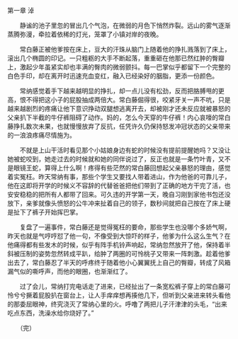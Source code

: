 第一章 淖

　　静谧的池子里忽的冒出几个气泡，在微弱的月色下悄然炸裂。远山的雾气逐渐蒸腾弥漫，牵拉着依稀的灯光，笼罩了小镇对岸的夜晚。

　　常白藤正被他爹按在床上，豆大的汗珠从脑门上随着他的挣扎溅落到了床上，滚出几个椭圆的印记。一只粗粝的大手不断起落，重重砸在他那已然红肿的臀瓣上，激起少年虽紧实却也丰满的臀肉的微弱颤抖。每一巴掌似乎都留下一个完整的白色手印，却在离开时迅速充血变红，融入已经染好的胭脂，更添一份颜色。

　　常纳感觉着手下越来越明显的挣扎，却一点儿没有松劲，反而把胳膊甩的更高，恨不得把这小子的屁股抽成两倍大。常白藤倔得很，咬紧牙关一声不吭，只是越来越剧烈的疼痛让他下意识挣动双腿想逃离开去，却被刚才还未反应就被暴怒的父亲扒下半截的牛仔裤阻碍了动作。妈的，怎么今天穿的牛仔裤！内心哀嚎的常白藤挣扎数次未果，也就慢慢放弃了反抗，任凭许久仍保持怒发冲冠状态的父亲带来的一浪浪疼痛尽情施为。

　　不就是上山干活时看见那个小姑娘身边有蛇的时候没有提前提醒她吗？又没让她被蛇咬到，她走过去的时候就和她的同伴说过了，反正也就是一条竹叶青，又不是眼镜王蛇，算得上什么啊！疼得有些茫然的常白藤回想起父亲暴怒的理由，感觉着实冤枉。昨天常纳有事，那些个学生又要找人带着进山，作为他爸的可靠儿子，他在这即将开学的时候义不容辞的代替爸爸把他们带到了正确的地方干完了活，也安安稳稳的把所有人都带了回来。可久违的开学第一天，晚自习刚到家他书包还没放下，亲爹就像头愤怒的公牛冲来扯着自己的领子，数秒间就把自己按在了床上硬是扯下了裤子开始挥巴掌。

　　复盘了一遍事件，常白藤还是觉得冤枉的要命，那些学生也没哪个多娇气啊，昨天也就是气哼哼怼了他一句，不像受到大惊吓的样子，他爹为什么这么生气？在他痛得都有些发木的时候，似乎有阵手机铃声响起，常纳忽然放开了他，保持着半斜被压制的姿势忽然转成平趴，给肿了两圈的可怜桃子又带来一阵刺激。趁着他爹出去了，常白藤忍了半天的呼疼终于随着他小心翼翼抚上自己的臀瓣，转成了风箱漏气似的嘶呼声，而他的眼圈，也渐渐红了。

　　过了会儿，常纳打完电话走了进来，已经扯出了一条宽松裤子穿上的常白藤可怜兮兮撅着屁股扒在窗台上，让人手痒痒想再揍他几下，但听到父亲进来转头看他的那委屈眼神，终究浇灭了常纳心里的火。呼噜了两把儿子汗津津的头毛，“出来吃点东西，洗澡水给你烧好了。”

　　（完）

　　
